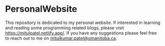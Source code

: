 # PersonalWebsite
This repository is dedicated to my personal website. If interested in learning and reading some programming related blogs, please visit https://mitulpatel.netlify.app/.
If you have any suggestions please feel free to reach out to me on mitulkumar.patel@umanitoba.ca. 
